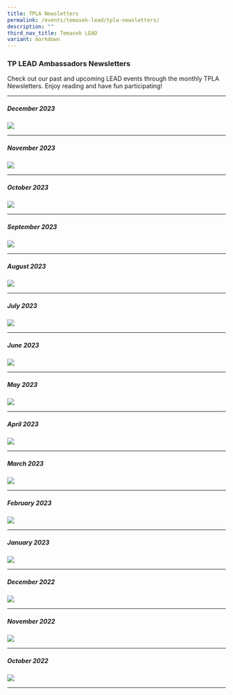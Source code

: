 ```yaml
---
title: TPLA Newsletters
permalink: /events/temasek-lead/tpla-newsletters/
description: ""
third_nav_title: Temasek LEAD
variant: markdown
---
```

### TP LEAD Ambassadors Newsletters

Check out our past and upcoming LEAD events through the monthly TPLA Newsletters. Enjoy reading and have fun participating!

<hr>

##### December 2023
![](/images/Events/Temasek%20LEAD/TPLA%20Newsletters/Issue_15.jpg)
<hr>

##### November 2023
![](/images/Events/Temasek%20LEAD/TPLA%20Newsletters/LA_Issue_14_Nov23.png)
<hr>

##### October 2023
![](/images/Events/Temasek%20LEAD/TPLA%20Newsletters/LA_Issue_13_Oct23.png)
<hr>

##### September 2023
![](/images/Events/Temasek%20LEAD/TPLA%20Newsletters/la%20issue%2012_sept28.png)
<hr>

##### August 2023
![](/images/Events/Temasek%20LEAD/TPLA%20Newsletters/la%20issue%2011_aug23.png)
<hr>

##### July 2023
![](/images/Events/Temasek%20LEAD/TPLA%20Newsletters/la%20issue%2010_jul23.png)
<hr>

##### June 2023
![](/images/Events/Temasek%20LEAD/TPLA%20Newsletters/la%20issue%209_jun23.png)
<hr>

##### May 2023
![](/images/Events/Temasek%20LEAD/TPLA%20Newsletters/la%20issue%208_may23.png)
<hr>

##### April 2023
![](/images/Events/Temasek%20LEAD/TPLA%20Newsletters/la%20issue%207_apr23.png)

<hr>

##### March 2023
![](/images/Events/Temasek%20LEAD/TPLA%20Newsletters/la%20issue%206_mar23.png)

<hr>

##### February 2023
![](/images/Events/Temasek%20LEAD/TPLA%20Newsletters/la%20issue%205_feb23.png)

<hr>

##### January 2023
![](/images/Events/Temasek%20LEAD/TPLA%20Newsletters/la%20issue%204_jan23.png)

<hr>

##### December 2022
![](/images/Events/Temasek%20LEAD/TPLA%20Newsletters/la%20issue%203_dec22.png)

<hr>

##### November 2022
![](/images/Events/Temasek%20LEAD/TPLA%20Newsletters/la%20issue%202_nov22.png)

<hr>

##### October 2022
![](/images/Events/Temasek%20LEAD/TPLA%20Newsletters/la%20issue%201_oct22.png)

<hr>